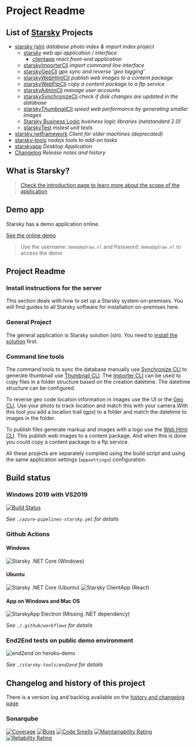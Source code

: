 # Project Readme
## List of __[Starsky](readme.md)__ Projects
 * [starsky (sln)](starsky/readme.md) _database photo index & import index project_
    * [starsky](starsky/starsky/readme.md) _web api application / interface_
      *  [clientapp](starsky/starsky/clientapp/readme.md) _react front-end application_
    * [starskyImporterCli](starsky/starskyimportercli/readme.md)  _import command line interface_
    * [starskyGeoCli](starsky/starskygeocli/readme.md)  _gpx sync and reverse 'geo tagging'_
    * [starskyWebHtmlCli](starsky/starskywebhtmlcli/readme.md)  _publish web images to a content package_
    * [starskyWebFtpCli](starsky/starskywebftpcli/readme.md)  _copy a content package to a ftp service_
    * [starskyAdminCli](starsky/starskyadmincli/readme.md)  _manage user accounts_
    * [starskySynchronizeCli](starsky/starskysynchronizecli/readme.md)  _check if disk changes are updated in the database_
    * [starskyThumbnailCli](starsky/starskythumbnailcli/readme.md)  _speed web performance by generating smaller images_
    * [Starsky Business Logic](starsky/starskybusinesslogic/readme.md) _business logic libraries (netstandard 2.0)_
    * [starskyTest](starsky/starskytest/readme.md)  _mstest unit tests_
 * [starsky.netframework](starsky.netframework/readme.md) _Client for older machines (deprecated)_
 * [starsky-tools](starsky-tools/readme.md) _nodejs tools to add-on tasks_
 * [starskyapp](starskyapp/readme.md) _Desktop Application_
 * [Changelog](history.md) _Release notes and history_

## What is Starsky?
> [Check the introduction page to learn more about the scope of the application](index.md)

## Demo app
Starsky has a demo application online.

[See the online demo](https://starskydemo.herokuapp.com?classes=btn,btn-default)

> Use the username: `demo@qdraw.nl` and Password: `demo@qdraw.nl` to access the demo

## Project Readme   

### Install instructions for the server
This section deals with how to set up a Starsky system on-premises. You will find guides to all Starsky software for installation on-premises here.

### General Project
The general application is Starsky solution (sln). You need to [install the solution](starsky/readme.md) first.

### Command line tools
The command tools to sync the database manually use [Synchronize CLI](starsky/starskysynchronizecli/readme.md) to generate thumbnail use [Thumbnail CLI](starsky/starskythumbnailcli/readme.md). The [Importer CLI](starsky/starskyimportercli/readme.md)  can be used to copy files in a folder structure based on the creation datetime. The datetime structure can be configured.

To reverse geo code location information in images use the UI or the [Geo CLI](starsky/starskygeocli/readme.md). Use your photo to track location and match this with your camera.With this tool you add a location trail (gpx) to a folder and match the datetime to images in the folder.

To publish files generate markup and images with a logo use the [Web Html CLI](starsky/starskywebhtmlcli/readme.md). This publish web images to a content package. And when this is done you could copy a content package to a ftp service.

All these projects are separately compiled using the build script and using the same application settings (`appsettings`) configuration.

## Build status

### Windows 2019 with VS2019
[![Build Status](https://qdraw.visualstudio.com/starsky/_apis/build/status/azure-pipelines-starsky?branchName=master)](https://qdraw.visualstudio.com/starsky/_build/latest?definitionId=17&branchName=master)

_See `./azure-pipelines-starsky.yml` for details_

### Github Actions 

#### Windows

![Starsky .NET Core (Windows)](https://github.com/qdraw/starsky/workflows/Starsky%20.NET%20Core%20(Windows)/badge.svg)

#### Ubuntu

![Starsky .NET Core (Ubuntu)](https://github.com/qdraw/starsky/workflows/Starsky%20.NET%20Core%20(Ubuntu)/badge.svg)
![Starsky ClientApp (React)](https://github.com/qdraw/starsky/workflows/Starsky%20ClientApp%20(React)/badge.svg)

#### App on Windows and Mac OS

![StarskyApp Electron (Missing .NET dependency)](https://github.com/qdraw/starsky/workflows/StarskyApp%20Electron%20(Missing%20.NET%20dependency)/badge.svg)


_See `./.github/workflows` for details_

### End2End tests on public demo environment
![end2end on heroku-demo](https://github.com/qdraw/starsky/workflows/end2end%20on%20heroku-demo/badge.svg?branch=master)

_See `./starsky-tools/end2end` for details_

## Changelog and history of this project

There is a version log and backlog available on the [history and changelog page](history.md)

### Sonarqube
[![Coverage](https://sonarcloud.io/api/project_badges/measure?project=starsky&metric=coverage)](https://sonarcloud.io/dashboard?id=starsky)
[![Bugs](https://sonarcloud.io/api/project_badges/measure?project=starsky&metric=bugs)](https://sonarcloud.io/dashboard?id=starsky)
[![Code Smells](https://sonarcloud.io/api/project_badges/measure?project=starsky&metric=code_smells)](https://sonarcloud.io/dashboard?id=starsky)
[![Maintainability Rating](https://sonarcloud.io/api/project_badges/measure?project=starsky&metric=sqale_rating)](https://sonarcloud.io/dashboard?id=starsky)
[![Reliability Rating](https://sonarcloud.io/api/project_badges/measure?project=starsky&metric=reliability_rating)](https://sonarcloud.io/dashboard?id=starsky)
